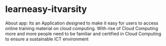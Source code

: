 # learneasy-itvarsity

About app: Its an Application designed to make it easy for users to access online training material on cloud computing. With rise of Cloud Computing more and more people need to be familiar and certified in Cloud Computing to ensure a sustainable ICT environment
